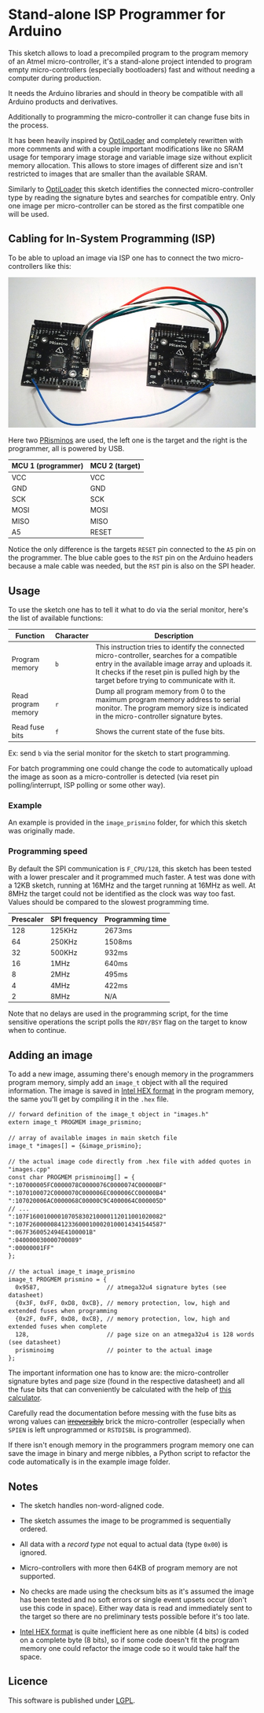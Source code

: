 # Stand-alone ISP Programmer for Arduino

This sketch allows to load a precompiled program to the program memory of an Atmel micro-controller, it's a stand-alone project intended to program empty micro-controllers (especially bootloaders) fast and without needing a computer during production.

It needs the Arduino libraries and should in theory be compatible with all Arduino products and derivatives.

Additionally to programming the micro-controller it can change fuse bits in the process.

It has been heavily inspired by [OptiLoader][optiloader] and completely rewritten with more comments and with a couple important modifications like no SRAM usage for temporary image storage and variable image size without explicit memory allocation. This allows to store images of different size and isn't restricted to images that are smaller than the available SRAM.

Similarly to [OptiLoader][optiloader] this sketch identifies the connected micro-controller type by reading the signature bytes and searches for compatible entry. Only one image per micro-controller can be stored as the first compatible one will be used.

## Cabling for In-System Programming (ISP)

To be able to upload an image via ISP one has to connect the two micro-controllers like this:

![Setup](setup.jpg)

Here two [PRisminos][prismino] are used, the left one is the target and the right is the programmer, all is powered by USB.

| MCU 1 (programmer) | MCU 2 (target)
| ------------------ | --------------
| VCC                | VCC
| GND                | GND
| SCK                | SCK
| MOSI               | MOSI
| MISO               | MISO
| A5                 | RESET

Notice the only difference is the targets `RESET` pin connected to the `A5` pin on the programmer. The blue cable goes to the `RST` pin on the Arduino headers because a male cable was needed, but the `RST` pin is also on the SPI header.

## Usage

To use the sketch one has to tell it what to do via the serial monitor, here's the list of available functions:

| Function            | Character | Description
| ------------------- | --------- | -----------
| Program memory      | `b`       | This instruction tries to identify the connected micro-controller, searches for a compatible entry in the available image array and uploads it. It checks if the reset pin is pulled high by the target before trying to communicate with it. |
| Read program memory | `r`       | Dump all program memory from 0 to the maximum program memory address to serial monitor. The program memory size is indicated in the micro-controller signature bytes. |
| Read fuse bits      | `f`       | Shows the current state of the fuse bits. |

Ex: send `b` via the serial monitor for the sketch to start programming.

For batch programming one could change the code to automatically upload the image as soon as a micro-controller is detected (via reset pin polling/interrupt, ISP polling or some other way).

### Example

An example is provided in the `image_prismino` folder, for which this sketch was originally made.

### Programming speed

By default the SPI communication is `F_CPU/128`, this sketch has been tested with a lower prescaler and it programmed much faster. A test was done with a 12KB sketch, running at 16MHz and the target running at 16MHz as well. At 8MHz the target could not be identified as the clock was way too fast. Values should be compared to the slowest programming time.

| Prescaler | SPI frequency | Programming time
| --------- | ------------- | ----------------
| 128       | 125KHz        | 2673ms
| 64        | 250KHz        | 1508ms
| 32        | 500KHz        | 932ms
| 16        | 1MHz          | 640ms
| 8         | 2MHz          | 495ms
| 4         | 4MHz          | 422ms
| 2         | 8MHz          | N/A

Note that no delays are used in the programming script, for the time sensitive operations the script polls the `RDY/BSY` flag on the target to know when to continue.

## Adding an image

To add a new image, assuming there's enough memory in the programmers program memory, simply add an `image_t` object with all the required information. The image is saved in [Intel HEX format][intelhex] in the program memory, the same you'll get by compiling it in the `.hex` file.

    // forward definition of the image_t object in "images.h"
    extern image_t PROGMEM image_prismino;

    // array of available images in main sketch file
    image_t *images[] = {&image_prismino};

    // the actual image code directly from .hex file with added quotes in "images.cpp"
    const char PROGMEM prisminoimg[] = {
    ":107000005FC0000078C0000076C0000074C00000BF"
    ":1070100072C0000070C000006EC000006CC00000B4"
    ":107020006AC0000068C00000C9C4000064C000005D"
    // ...
    ":107F16001000010705830210000112011001020082"
    ":107F26000008412336000100020100014341544587"
    ":067F360052494E4100001B"
    ":040000030000700089"
    ":00000001FF"
    };

    // the actual image_t image_prismino
    image_t PROGMEM prismino = {
      0x9587,                   // atmega32u4 signature bytes (see datasheet)
      {0x3F, 0xFF, 0xD8, 0xCB}, // memory protection, low, high and extended fuses when programming
      {0x2F, 0xFF, 0xD8, 0xCB}, // memory protection, low, high and extended fuses when complete
      128,                      // page size on an atmega32u4 is 128 words (see datasheet)
      prisminoimg               // pointer to the actual image
    };

The important information one has to know are: the micro-controller signature bytes and page size (found in the respective datasheet) and all the fuse bits that can conveniently be calculated with the help of [this calculator][fusecalc].

Carefully read the documentation before messing with the fuse bits as wrong values can [~~irreversibly~~](https://www.google.ch/search?q=reset+avr+fuses) brick the micro-controller (especially when `SPIEN` is left unprogrammed or `RSTDISBL` is programmed).

If there isn't enough memory in the programmers program memory one can save the image in binary and merge nibbles, a Python script to refactor the code automatically is in the example image folder.

## Notes

* The sketch handles non-word-aligned code.

* The sketch assumes the image to be programmed is sequentially ordered.

* All data with a _record type_ not equal to actual data (type `0x00`) is ignored.

* Micro-controllers with more then 64KB of program memory are not supported.

* No checks are made using the checksum bits as it's assumed the image has been tested and no soft errors or single event upsets occur (don't use this code in space). Either way data is read and immediately sent to the target so there are no preliminary tests possible before it's too late.

* [Intel HEX format][intelhex] is quite inefficient here as one nibble (4 bits) is coded on a complete byte (8 bits), so if some code doesn't fit the program memory one could refactor the image code so it would take half the space.

[optiloader]: https://github.com/WestfW/OptiLoader "OptiLoader"
[avrisp]: http://www.atmel.ch/Images/doc0943.pdf "AVR910: In-System Programming"
[atmega32u4]: http://www.atmel.ch/Images/doc7766.pdf "ATmega16U4/32U4 datasheet"
[intelhex]: http://en.wikipedia.org/wiki/Intel_HEX "Intel HEX format"
[fusecalc]: http://www.engbedded.com/fusecalc "Engbedded Atmel AVR Fuse Calculator"
[prismino]: https://github.com/Robopoly/PRismino "PRismino"

## Licence

This software is published under [LGPL](http://www.gnu.org/licenses/lgpl.html).